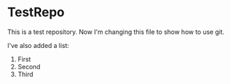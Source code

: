 # TestRepo

This is a test repository. Now I'm changing this file to show how to use git.

I've also added a list:
1. First
2. Second
3. Third